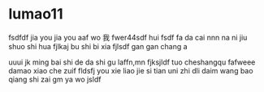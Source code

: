 # lumao11
fsdfdf
jia you 
jia you 
aaf wo 我
fwer44sdf 
hui fsdf
fa da cai nnn
na ni jiu shuo shi hua 
fjlkaj bu shi bi xia
fjlsdf gan gan chang a

uuui
jk ming bai
shi de da shi gu laffn,mn
fjksjldf tuo cheshangqu
fafweee
damao xiao che zuif fldsfj
you xie liao jie 
si tian
uni zhi dli daim
wang bao qiang shi zai gm ya wo jsldf
